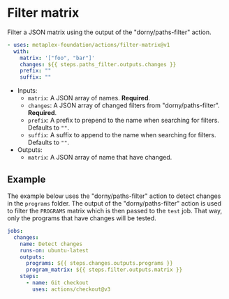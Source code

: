 # Filter matrix

Filter a JSON matrix using the output of the "dorny/paths-filter" action.

```yaml
- uses: metaplex-foundation/actions/filter-matrix@v1
  with:
    matrix: '["foo", "bar"]'
    changes: ${{ steps.paths_filter.outputs.changes }}
    prefix: ""
    suffix: ""
```

- Inputs:
  - `matrix`: A JSON array of names. **Required**.
  - `changes`: A JSON array of changed filters from "dorny/paths-filter". **Required**.
  - `prefix`: A prefix to prepend to the name when searching for filters. Defaults to `""`.
  - `suffix`: A suffix to append to the name when searching for filters. Defaults to `""`.
- Outputs:
  - `matrix`: A JSON array of name that have changed.

## Example

The example below uses the "dorny/paths-filter" action to detect changes in the `programs` folder. The output of the "dorny/paths-filter" action is used to filter the `PROGRAMS` matrix which is then passed to the `test` job. That way, only the programs that have changes will be tested.

```yaml
jobs:
  changes:
    name: Detect changes
    runs-on: ubuntu-latest
    outputs:
      programs: ${{ steps.changes.outputs.programs }}
      program_matrix: ${{ steps.filter.outputs.matrix }}
    steps:
      - name: Git checkout
        uses: actions/checkout@v3

      - name: Detect changes
        uses: dorny/paths-filter@v2
        id: changes
        with:
          filters: .github/file-filters.yml

      - name: Filter program matrix
        id: filter
        uses: metaplex-foundation/actions/filter-matrix@v1
        with:
          matrix: ${{ vars.PROGRAMS }}
          changes: ${{ steps.changes.outputs.changes }}
          suffix: _program

  test:
    name: Test programs that have changes
    runs-on: ubuntu-latest
    needs: changes
    if: ${{ needs.changes.outputs.programs == 'true' }}
    strategy:
      matrix:
        program: ${{ fromJson(needs.changes.outputs.program_matrix) }}
```

